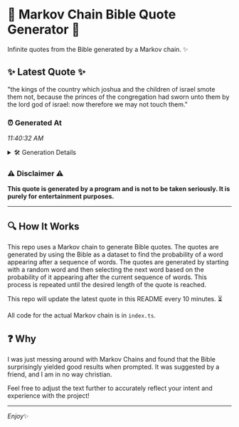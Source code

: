 # 📖 Markov Chain Bible Quote Generator 📖

Infinite quotes from the Bible generated by a Markov chain. ✨

## ✨ Latest Quote ✨
"the kings of the country which joshua and the children of israel smote them not, because the princes of the congregation had sworn unto them by the lord god of israel: now therefore we may not touch them."

### ⏰ Generated At
*11:40:32 AM*

<details>
    <summary>🛠️ Generation Details</summary>
    <p>
        <strong>🌱 Seed:</strong> the<br>
        <strong>🔄 Iterations:</strong> 37<br>
        <strong>📜 Context History:</strong><br>[ the ]: kings<br>[ the, kings ]: of<br>[ the, kings, of ]: the<br>[ the, kings, of, the ]: country<br>[ the, kings, of, the, country ]: which<br>[ the, kings, of, the, country, which ]: joshua<br>[ kings, of, the, country, which, joshua ]: and<br>[ of, the, country, which, joshua, and ]: the<br>[ the, country, which, joshua, and, the ]: children<br>[ country, which, joshua, and, the, children ]: of<br>[ which, joshua, and, the, children, of ]: israel<br>[ joshua, and, the, children, of, israel ]: smote<br>[ and, the, children, of, israel, smote ]: them<br>[ the, children, of, israel, smote, them ]: not,<br>[ children, of, israel, smote, them, not, ]: because<br>[ of, israel, smote, them, not,, because ]: the<br>[ israel, smote, them, not,, because, the ]: princes<br>[ smote, them, not,, because, the, princes ]: of<br>[ them, not,, because, the, princes, of ]: the<br>[ not,, because, the, princes, of, the ]: congregation<br>[ because, the, princes, of, the, congregation ]: had<br>[ the, princes, of, the, congregation, had ]: sworn<br>[ princes, of, the, congregation, had, sworn ]: unto<br>[ of, the, congregation, had, sworn, unto ]: them<br>[ the, congregation, had, sworn, unto, them ]: by<br>[ congregation, had, sworn, unto, them, by ]: the<br>[ had, sworn, unto, them, by, the ]: lord<br>[ sworn, unto, them, by, the, lord ]: god<br>[ unto, them, by, the, lord, god ]: of<br>[ them, by, the, lord, god, of ]: israel:<br>[ by, the, lord, god, of, israel: ]: now<br>[ the, lord, god, of, israel:, now ]: therefore<br>[ lord, god, of, israel:, now, therefore ]: we<br>[ god, of, israel:, now, therefore, we ]: may<br>[ of, israel:, now, therefore, we, may ]: not<br>[ israel:, now, therefore, we, may, not ]: touch<br>[ now, therefore, we, may, not, touch ]: them.<br>
    </p>
</details>

### ⚠️ Disclaimer ⚠️
**This quote is generated by a program and is not to be taken seriously. It is purely for entertainment purposes.**

---

## 🔍 How It Works

This repo uses a Markov chain to generate Bible quotes. The quotes are generated by using the Bible as a dataset to find the probability of a word appearing after a sequence of words. The quotes are generated by starting with a random word and then selecting the next word based on the probability of it appearing after the current sequence of words. This process is repeated until the desired length of the quote is reached.

This repo will update the latest quote in this README every 10 minutes. ⏳

All code for the actual Markov chain is in `index.ts`.

## ❓ Why

I was just messing around with Markov Chains and found that the Bible surprisingly yielded good results when prompted. 
It was suggested by a friend, and I am in no way christian.

Feel free to adjust the text further to accurately reflect your intent and experience with the project!

---

*Enjoy*✨
